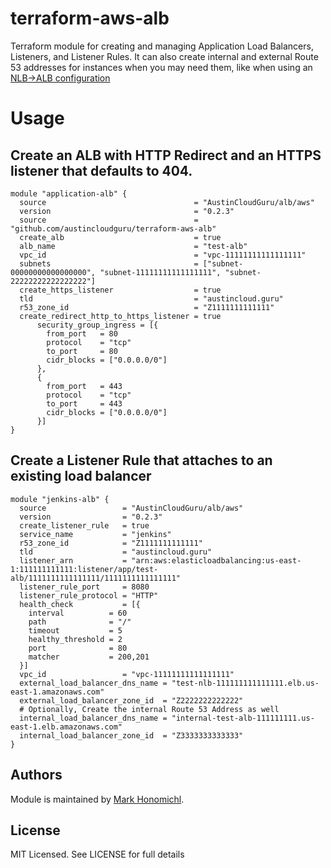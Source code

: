 # terraform-aws-alb
Terraform module for creating and managing Application Load Balancers, Listeners, and Listener Rules.  It can also create internal and external Route 53 addresses for instances when you may need them, like when using an [NLB->ALB configuration](https://aws.amazon.com/blogs/networking-and-content-delivery/using-static-ip-addresses-for-application-load-balancers/)

# Usage
## Create an ALB with HTTP Redirect and an HTTPS listener that defaults to 404.
```hcl
module "application-alb" {
  source                                 = "AustinCloudGuru/alb/aws"
  version                                = "0.2.3"
  source                                 = "github.com/austincloudguru/terraform-aws-alb"
  create_alb                             = true
  alb_name                               = "test-alb"
  vpc_id                                 = "vpc-11111111111111111"
  subnets                                = ["subnet-00000000000000000", "subnet-11111111111111111", "subnet-22222222222222222"]
  create_https_listener                  = true
  tld                                    = "austincloud.guru"
  r53_zone_id                            = "Z1111111111111"
  create_redirect_http_to_https_listener = true
      security_group_ingress = [{
        from_port   = 80
        protocol    = "tcp"
        to_port     = 80
        cidr_blocks = ["0.0.0.0/0"]
      },
      {
        from_port   = 443
        protocol    = "tcp"
        to_port     = 443
        cidr_blocks = ["0.0.0.0/0"]
      }]
}
```

## Create a Listener Rule that attaches to an existing load balancer
```hcl
module "jenkins-alb" {
  source                 = "AustinCloudGuru/alb/aws"
  version                = "0.2.3"
  create_listener_rule   = true
  service_name           = "jenkins"
  r53_zone_id            = "Z1111111111111"
  tld                    = "austincloud.guru"
  listener_arn           = "arn:aws:elasticloadbalancing:us-east-1:111111111111:listener/app/test-alb/1111111111111111/1111111111111111"
  listener_rule_port     = 8080
  listener_rule_protocol = "HTTP"
  health_check           = [{
    interval          = 60
    path              = "/"
    timeout           = 5
    healthy_threshold = 2
    port              = 80
    matcher           = 200,201
  }]
  vpc_id                 = "vpc-11111111111111111"
  external_load_balancer_dns_name = "test-nlb-111111111111111.elb.us-east-1.amazonaws.com"
  external_load_balancer_zone_id  = "Z2222222222222"
  # Optionally, Create the internal Route 53 Address as well
  internal_load_balancer_dns_name = "internal-test-alb-111111111.us-east-1.elb.amazonaws.com"
  internal_load_balancer_zone_id  = "Z3333333333333"
}
```

## Authors
Module is maintained by [Mark Honomichl](https://github.com/austincloudguru).

## License
MIT Licensed.  See LICENSE for full details
